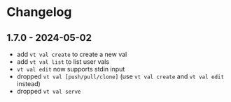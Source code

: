 # Changelog

## 1.7.0 - 2024-05-02

- add `vt val create` to create a new val
- add `vt val list` to list user vals
- `vt val edit` now supports stdin input
- dropped `vt val [push/pull/clone]` (use `vt val create` and `vt val edit` instead)
- dropped `vt val serve`
